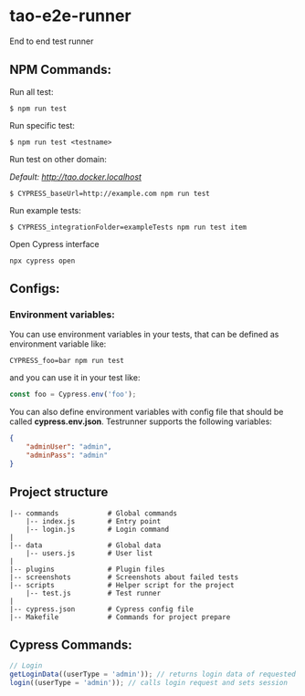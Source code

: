 # tao-e2e-runner

End to end test runner

## NPM Commands:

Run all test:

```
$ npm run test
```

Run specific test:

```
$ npm run test <testname>
```

Run test on other domain:

_Default: http://tao.docker.localhost_

```
$ CYPRESS_baseUrl=http://example.com npm run test
```

Run example tests:

```
$ CYPRESS_integrationFolder=exampleTests npm run test item
```

Open Cypress interface

```
npx cypress open
```

## Configs:

### Environment variables:

You can use environment variables in your tests, that can be defined as environment variable like:

```
CYPRESS_foo=bar npm run test
```

and you can use it in your test like:

```js
const foo = Cypress.env('foo');
```

You can also define environment variables with config file that should be called **cypress.env.json**. Testrunner supports the following variables:

```json
{
    "adminUser": "admin",
    "adminPass": "admin"
}
```

## Project structure

```
|-- commands            # Global commands
    |-- index.js        # Entry point
    |-- login.js        # Login command
|
|-- data                # Global data
    |-- users.js        # User list
|
|-- plugins             # Plugin files
|-- screenshots         # Screenshots about failed tests
|-- scripts             # Helper script for the project
    |-- test.js         # Test runner
|
|-- cypress.json        # Cypress config file
|-- Makefile            # Commands for project prepare
```

## Cypress Commands:

```js
// Login
getLoginData((userType = 'admin')); // returns login data of requested user type
login((userType = 'admin')); // calls login request and sets session
```
